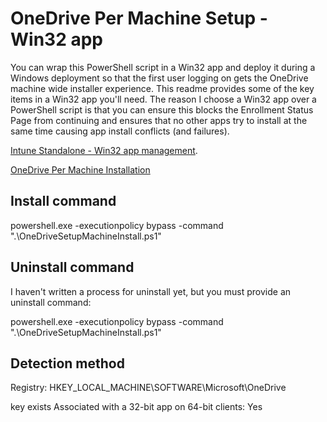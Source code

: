 # OneDrive Per Machine Setup - Win32 app

You can wrap this PowerShell script in a Win32 app and deploy it during a Windows deployment so that the first user logging on gets the OneDrive machine wide installer experience. This readme provides some of the key items in a Win32 app you'll need. The reason I choose a Win32 app over a PowerShell script is that you can ensure this blocks the Enrollment Status Page from continuing and ensures that no other apps try to install at the same time causing app install conflicts (and failures).

[Intune Standalone - Win32 app management](https://docs.microsoft.com/en-us/mem/intune/apps/apps-win32-app-management).

[OneDrive Per Machine Installation](https://docs.microsoft.com/en-us/onedrive/per-machine-installation#:~:text=Deployment%20instructions.%201%20Download%20OneDriveSetup.exe.%202%20Run%20%22OneDriveSetup.exe,by%20using%20Microsoft%20Endpoint%20Configuration%20Manager%20...%20)

## Install command
powershell.exe -executionpolicy bypass -command ".\OneDriveSetupMachineInstall.ps1"
## Uninstall command
I haven't written a process for uninstall yet, but you must provide an uninstall command:

powershell.exe -executionpolicy bypass -command ".\OneDriveSetupMachineInstall.ps1"

## Detection method

Registry: HKEY_LOCAL_MACHINE\SOFTWARE\Microsoft\OneDrive

key exists
Associated with a 32-bit app on 64-bit clients: Yes
